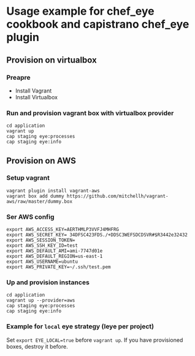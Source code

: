 # Usage example for chef_eye cookbook and capistrano chef_eye plugin

## Provision on virtualbox 

### Preapre 

- Install Vagrant
- Install Virtualbox
 
### Run and provision vagrant box with virtualbox provider

    cd application
    vagrant up
    cap staging eye:processes
    cap staging eye:info
    
    
        
## Provision on AWS 

### Setup vagrant 

    vagrant plugin install vagrant-aws
    vagrant box add dummy https://github.com/mitchellh/vagrant-aws/raw/master/dummy.box 
  
### Ser AWS config

    export AWS_ACCESS_KEY=AERTHMLP3VVFJ4MHFRG
    export AWS_SECRET_KEY= 34DFSC423FDS./+DDSC3WEFSDCDSVR#$R3442e32432
    export AWS_SESSION_TOKEN=
    export AWS_SSH_KEY_ID=test
    export AWS_DEFAULT_AMI=ami-7747d01e
    export AWS_DEFAULT_REGION=us-east-1
    export AWS_USERNAME=ubuntu
    export AWS_PRIVATE_KEY=~/.ssh/test.pem

### Up and provision instances

    cd application
    vagrant up --provider=aws
    cap staging eye:processes
    cap staging eye:info


### Example for `local` eye strategy (leye per project)

Set `export EYE_LOCAL=true` before `vagrant up`. If you have provisioned boxes, destroy it before.



